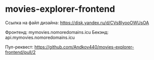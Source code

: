# movies-explorer-frontend

Ссылка на файл дизайна: https://disk.yandex.ru/d/CVs8IyooOWUsOA

Фронтенд: mymovies.nomoredomains.icu
Бекэнд: api.mymovies.nomoredomains.icu

Пул-реквест: https://github.com/Andkov440/movies-explorer-frontend/pull/2